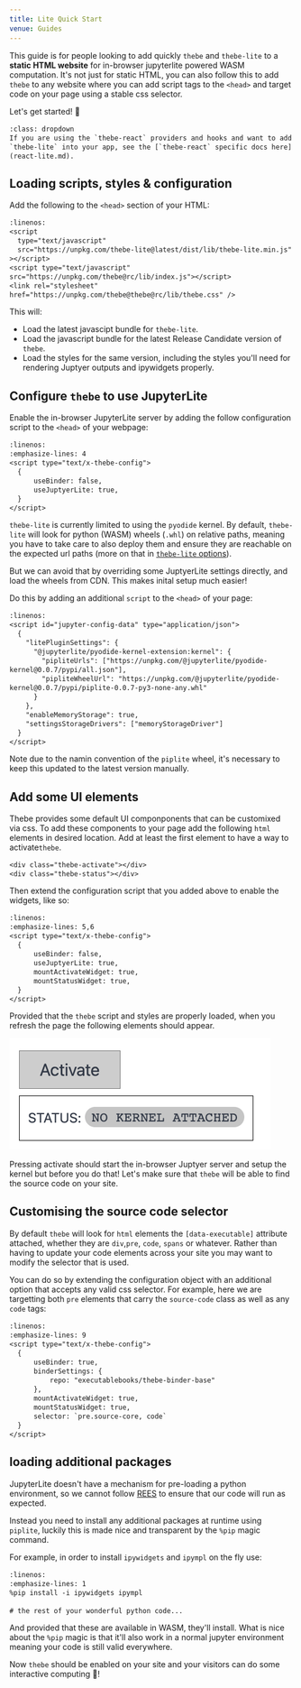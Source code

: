 ```yaml
---
title: Lite Quick Start
venue: Guides
---
```


This guide is for people looking to add quickly `thebe` and `thebe-lite` to a **static HTML website** for in-browser jupyterlite powered WASM computation. It's not just for static HTML, you can also follow this to add `thebe` to any website where you can add script tags to the `<head>` and target code on your page using a stable css selector.

Let's get started! 🚀

```{tip} Using thebe-lite in React
:class: dropdown
If you are using the `thebe-react` providers and hooks and want to add `thebe-lite` into your app, see the [`thebe-react` specific docs here](react-lite.md).
```

## Loading scripts, styles & configuration

Add the following to the `<head>` section of your HTML:

```{code-block} xml
:linenos:
<script
  type="text/javascript"
  src="https://unpkg.com/thebe-lite@latest/dist/lib/thebe-lite.min.js"
></script>
<script type="text/javascript" src="https://unpkg.com/thebe@rc/lib/index.js"></script>
<link rel="stylesheet" href="https://unpkg.com/thebe@thebe@rc/lib/thebe.css" />
```

This will:

- Load the latest javascipt bundle for `thebe-lite`.
- Load the javascript bundle for the latest Release Candidate version of `thebe`.
- Load the styles for the same version, including the styles you'll need for rendering Juptyer outputs and ipywidgets properly.

## Configure `thebe` to use JupyterLite

Enable the in-browser JupyterLite server by adding the follow configuration script to the `<head>` of your webpage:

```{code-block} xml
:linenos:
:emphasize-lines: 4
<script type="text/x-thebe-config">
  {
      useBinder: false,
      useJuptyerLite: true,
  }
</script>
```

`thebe-lite` is currently limited to using the `pyodide` kernel. By default, `thebe-lite` will look for python (WASM) wheels (`.whl`) on relative paths, meaning you have to take care to also deploy them and ensure they are reachable on the expected url paths (more on that in [`thebe-lite` options](./lite-options.md)).

But we can avoid that by overriding some JuptyerLite settings directly, and load the wheels from CDN. This makes inital setup much easier!

Do this by adding an additional `script` to the `<head>` of your page:

```{code-block} xml
:linenos:
<script id="jupyter-config-data" type="application/json">
  {
    "litePluginSettings": {
      "@jupyterlite/pyodide-kernel-extension:kernel": {
        "pipliteUrls": ["https://unpkg.com/@jupyterlite/pyodide-kernel@0.0.7/pypi/all.json"],
        "pipliteWheelUrl": "https://unpkg.com/@jupyterlite/pyodide-kernel@0.0.7/pypi/piplite-0.0.7-py3-none-any.whl"
      }
    },
    "enableMemoryStorage": true,
    "settingsStorageDrivers": ["memoryStorageDriver"]
  }
</script>
```

Note due to the namin convention of the `piplite` wheel, it's necessary to keep this updated to the latest version manually.

## Add some UI elements

Thebe provides some default UI componponents that can be customixed via css. To add these components to your page add the following `html` elements in desired location.
Add at least the first element to have a way to activate`thebe`.

```{code-block} xml
<‍div class="thebe-activate"><‍/div>
<‍div class="thebe-status"><‍/div>
```

Then extend the configuration script that you added above to enable the widgets, like so:

```{code-block} xml
:linenos:
:emphasize-lines: 5,6
<script type="text/x-thebe-config">
  {
      useBinder: false,
      useJuptyerLite: true,
      mountActivateWidget: true,
      mountStatusWidget: true,
  }
</script>
```

Provided that the `thebe` script and styles are properly loaded, when you refresh the page the following elements should appear.

![](./images/thebe-ui-widgets.png)

Pressing activate should start the in-browser Juptyer server and setup the kernel but before you do that! Let's make sure that `thebe` will be able to find the source code on your site.

## Customising the source code selector

By default `thebe` will look for `html` elements the `[data-executable]` attribute attached, whether they are `div`,`pre`, `code`, `spans` or whatever. Rather than having to update your code elements across your site you may want to modify the selector that is used.

You can do so by extending the configuration object with an additional option that accepts any valid css selector. For example, here we are targetting both `pre` elements that carry the `source-code` class as well as any `code` tags:

```{code-block} xml
:linenos:
:emphasize-lines: 9
<script type="text/x-thebe-config">
  {
      useBinder: true,
      binderSettings: {
          repo: "executablebooks/thebe-binder-base"
      },
      mountActivateWidget: true,
      mountStatusWidget: true,
      selector: `pre.source-core, code`
  }
</script>
```

## loading additional packages

JupyterLite doesn't have a mechanism for pre-loading a python environment, so we cannot follow [REES](https://repo2docker.readthedocs.io/en/latest/specification.html) to ensure that our code will run as expected.

Instead you need to install any additional packages at runtime using `piplite`, luckily this is made nice and transparent by the `%pip` magic command.

For example, in order to install `ipywidgets` and `ipympl` on the fly use:

```{code-block} python
:linenos:
:emphasize-lines: 1
%pip install -i ipywidgets ipympl

# the rest of your wonderful python code...
```

And provided that these are available in WASM, they'll install. What is nice about the `%pip` magic is that it'll also work in a normal jupyter environment meaning your code is still valid everywhere.

Now `thebe` should be enabled on your site and your visitors can do some interactive computing 🎉!
